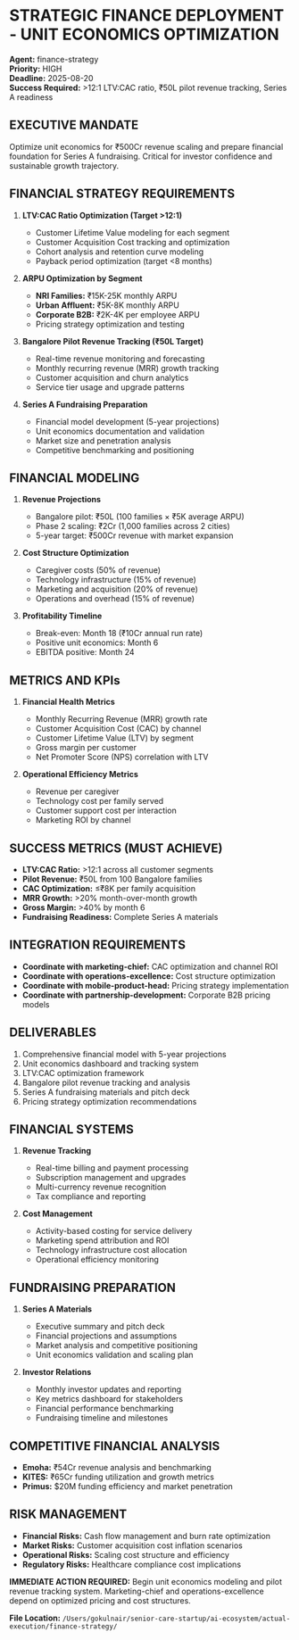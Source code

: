 # STRATEGIC FINANCE DEPLOYMENT - UNIT ECONOMICS OPTIMIZATION
**Agent:** finance-strategy  
**Priority:** HIGH  
**Deadline:** 2025-08-20  
**Success Required:** >12:1 LTV:CAC ratio, ₹50L pilot revenue tracking, Series A readiness

## EXECUTIVE MANDATE
Optimize unit economics for ₹500Cr revenue scaling and prepare financial foundation for Series A fundraising. Critical for investor confidence and sustainable growth trajectory.

## FINANCIAL STRATEGY REQUIREMENTS
1. **LTV:CAC Ratio Optimization (Target >12:1)**
   - Customer Lifetime Value modeling for each segment
   - Customer Acquisition Cost tracking and optimization
   - Cohort analysis and retention curve modeling
   - Payback period optimization (target <8 months)

2. **ARPU Optimization by Segment**
   - **NRI Families:** ₹15K-25K monthly ARPU
   - **Urban Affluent:** ₹5K-8K monthly ARPU
   - **Corporate B2B:** ₹2K-4K per employee ARPU
   - Pricing strategy optimization and testing

3. **Bangalore Pilot Revenue Tracking (₹50L Target)**
   - Real-time revenue monitoring and forecasting
   - Monthly recurring revenue (MRR) growth tracking
   - Customer acquisition and churn analytics
   - Service tier usage and upgrade patterns

4. **Series A Fundraising Preparation**
   - Financial model development (5-year projections)
   - Unit economics documentation and validation
   - Market size and penetration analysis
   - Competitive benchmarking and positioning

## FINANCIAL MODELING
1. **Revenue Projections**
   - Bangalore pilot: ₹50L (100 families × ₹5K average ARPU)
   - Phase 2 scaling: ₹2Cr (1,000 families across 2 cities)
   - 5-year target: ₹500Cr revenue with market expansion

2. **Cost Structure Optimization**
   - Caregiver costs (50% of revenue)
   - Technology infrastructure (15% of revenue)
   - Marketing and acquisition (20% of revenue)
   - Operations and overhead (15% of revenue)

3. **Profitability Timeline**
   - Break-even: Month 18 (₹10Cr annual run rate)
   - Positive unit economics: Month 6
   - EBITDA positive: Month 24

## METRICS AND KPIs
1. **Financial Health Metrics**
   - Monthly Recurring Revenue (MRR) growth rate
   - Customer Acquisition Cost (CAC) by channel
   - Customer Lifetime Value (LTV) by segment
   - Gross margin per customer
   - Net Promoter Score (NPS) correlation with LTV

2. **Operational Efficiency Metrics**
   - Revenue per caregiver
   - Technology cost per family served
   - Customer support cost per interaction
   - Marketing ROI by channel

## SUCCESS METRICS (MUST ACHIEVE)
- **LTV:CAC Ratio:** >12:1 across all customer segments
- **Pilot Revenue:** ₹50L from 100 Bangalore families
- **CAC Optimization:** ≤₹8K per family acquisition
- **MRR Growth:** >20% month-over-month growth
- **Gross Margin:** >40% by month 6
- **Fundraising Readiness:** Complete Series A materials

## INTEGRATION REQUIREMENTS
- **Coordinate with marketing-chief:** CAC optimization and channel ROI
- **Coordinate with operations-excellence:** Cost structure optimization
- **Coordinate with mobile-product-head:** Pricing strategy implementation
- **Coordinate with partnership-development:** Corporate B2B pricing models

## DELIVERABLES
1. Comprehensive financial model with 5-year projections
2. Unit economics dashboard and tracking system
3. LTV:CAC optimization framework
4. Bangalore pilot revenue tracking and analysis
5. Series A fundraising materials and pitch deck
6. Pricing strategy optimization recommendations

## FINANCIAL SYSTEMS
1. **Revenue Tracking**
   - Real-time billing and payment processing
   - Subscription management and upgrades
   - Multi-currency revenue recognition
   - Tax compliance and reporting

2. **Cost Management**
   - Activity-based costing for service delivery
   - Marketing spend attribution and ROI
   - Technology infrastructure cost allocation
   - Operational efficiency monitoring

## FUNDRAISING PREPARATION
1. **Series A Materials**
   - Executive summary and pitch deck
   - Financial projections and assumptions
   - Market analysis and competitive positioning
   - Unit economics validation and scaling plan

2. **Investor Relations**
   - Monthly investor updates and reporting
   - Key metrics dashboard for stakeholders
   - Financial performance benchmarking
   - Fundraising timeline and milestones

## COMPETITIVE FINANCIAL ANALYSIS
- **Emoha:** ₹54Cr revenue analysis and benchmarking
- **KITES:** ₹65Cr funding utilization and growth metrics
- **Primus:** $20M funding efficiency and market penetration

## RISK MANAGEMENT
- **Financial Risks:** Cash flow management and burn rate optimization
- **Market Risks:** Customer acquisition cost inflation scenarios
- **Operational Risks:** Scaling cost structure and efficiency
- **Regulatory Risks:** Healthcare compliance cost implications

**IMMEDIATE ACTION REQUIRED:** Begin unit economics modeling and pilot revenue tracking system. Marketing-chief and operations-excellence depend on optimized pricing and cost structures.

**File Location:** `/Users/gokulnair/senior-care-startup/ai-ecosystem/actual-execution/finance-strategy/`